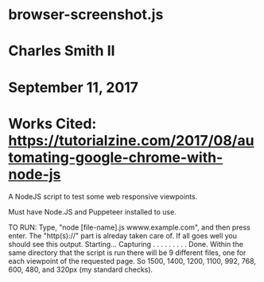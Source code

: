 # browser-screenshot.js
# Charles Smith II
# September 11, 2017
# Works Cited: https://tutorialzine.com/2017/08/automating-google-chrome-with-node-js

A NodeJS script to test some web responsive viewpoints.

Must have Node.JS and Puppeteer installed to use.

TO RUN:
  Type, "node [file-name].js wwww.example.com", and then press enter. The "http(s)://" part is alreday taken care of. If all goes well you should see this output.
  Starting...
  Capturing
  .
  .
  .
  .
  .
  .
  .
  .
  .
  Done.
Within the same directory that the script is run there will be 9 different files, one for each viewpoint of the requested page. So 1500, 1400, 1200, 1100, 992, 768, 600, 480, and 320px (my standard checks). 
